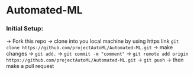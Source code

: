 # Automated-ML

### Initial Setup: <br>
  -> Fork this repo
  -> clone into you local machine by using https link 
    `git clone https://github.com/projectAutoML/Automated-ML.git`
  -> make changes
  -> `git add.`
  -> `git commit -m "comment"`
  -> `git remote add origin https://github.com/projectAutoML/Automated-ML.git`
  -> `git push`
  -> then make a pull request
